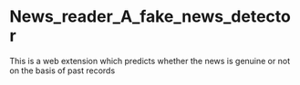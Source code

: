 # News_reader_A_fake_news_detector
This is a web extension which predicts whether the news is genuine or not on the basis of past records
